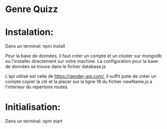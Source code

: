 # Genre Quizz

# Instalation:
Dans un terminal: npm install

Pour la base de données, il faut créer un compte et un cluster sur mongodb ou l'installer directement sur votre machine. La configuration pour la base de données se trouve dans le fichier database.js


L'api utilisé est celle de https://gender-api.com/, il suffit juste de créer un compte copier la clé et la placer sur la ligne 18 du fichier newName.js a l'interieur du repertoire routes.

# Initialisation:
Dans un terminal: npm start

